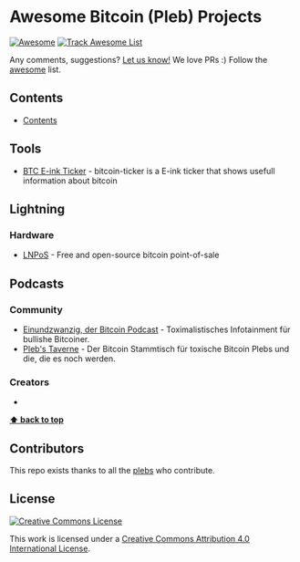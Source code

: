 Awesome Bitcoin (Pleb) Projects
===
<!--rehype:style=font-size: 38px; border-bottom: 0; display: flex; min-height: 260px; align-items: center; justify-content: center;-->

[![Awesome](https://jaywcjlove.github.io/sb/ico/awesome.svg)](https://github.com/sindresorhus/awesome) [![Track Awesome List](https://www.trackawesomelist.com/badge.svg)]() 
<!--rehype:style=text-align: center;-->

Any comments, suggestions? [Let us know!](https://github.com/quilloughbee/awesome-pleb-projects/issues) We love PRs :) Follow the [awesome](https://github.com/sindresorhus/awesome) list.

## Contents

- [Contents](#contents)

## Tools

- [BTC E-ink Ticker](https://github.com/btc-ticker/btc-ticker) - bitcoin-ticker is a E-ink ticker that shows usefull information about bitcoin

## Lightning

### Hardware

- [LNPoS](https://github.com/lnbits/LNPoS) - Free and open-source bitcoin point-of-sale

## Podcasts

### Community

- [Einundzwanzig, der Bitcoin Podcast](https://einundzwanzig.space/) - Toximalistisches Infotainment für bullishe Bitcoiner.
- [Pleb's Taverne](https://anchor.fm/plebs-taverne) - Der Bitcoin Stammtisch für toxische Bitcoin Plebs und die, die es noch werden.

### Creators

- []()

**[⬆ back to top](#contents)**

## Contributors

This repo exists thanks to all the [plebs](https://github.com/quilloughbee/awesome-pleb-projects/graphs/contributors) who contribute.


## License

[![Creative Commons License](http://i.creativecommons.org/l/by/4.0/88x31.png)](https://creativecommons.org/licenses/by/4.0/)

This work is licensed under a [Creative Commons Attribution 4.0 International License](http://creativecommons.org/licenses/by/4.0/).
